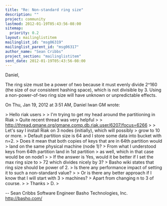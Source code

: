 ```yaml
---
title: "Re: Non-standard ring size"
description: ""
project: community
lastmod: 2012-01-19T05:43:56-08:00
sitemap:
  priority: 0.2
layout: mailinglistitem
mailinglist_id: "msg06319"
mailinglist_parent_id: "msg06317"
author_name: "Sean Cribbs"
project_section: "mailinglistitem"
sent_date: 2012-01-19T05:43:56-08:00
---
```



Daniel,

The ring size must be a power of two because it must evenly divide 2^160
(the size of our consistent hashing space), which is not divisible by 3.
Using a non-power-of-two ring size will have unknown or unpredictable
effects.

On Thu, Jan 19, 2012 at 3:51 AM, Daniel Iwan GM wrote:

&gt; Hello riak users
&gt;
&gt; I'm trying to get my head around the partitioning in Riak
&gt; Quite recent thread was very helpful
&gt;
&gt; http://thread.gmane.org/gmane.comp.db.riak.user/6207/focus=6266
&gt;
&gt; Let's say I install Riak on 3 nodes (initially), which will possibly
&gt; grow to 10 or more.
&gt; Default partition size is 64 and I store some data into bucket with n=2.
&gt; Does it mean that both copies of keys that are in 64th partition would
&gt; land on the same physical machine (node 1)?
&gt; From what I understood keys from 64th partition land in 1st partition
&gt; as well, which in that case would be on node1
&gt;
&gt; If the answer is Yes, would it be better if I set the max ring size to
&gt; 72 which divides nicely by 3?
&gt; Basho wiki states that ring size should be power of 2.
&gt; Is there any performance impact of setting it to such a non-standard value?
&gt;
&gt; Or is there any better approach if I know that I will start with 3
&gt; machines?
&gt; Apart from changing n to 3 of course.
&gt;
&gt; Thanks
&gt; D.
&gt;


-- 
Sean Cribbs 
Software Engineer
Basho Technologies, Inc.
http://basho.com/
